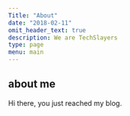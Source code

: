 ```yaml
---
Title: "About"
date: "2018-02-11"
omit_header_text: true
description: We are TechSlayers 
type: page
menu: main
---
```


## about me

Hi there, you just reached my blog.
